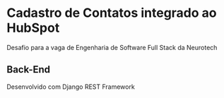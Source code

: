 # Cadastro de Contatos integrado ao HubSpot

Desafio para a vaga de Engenharia de Software Full Stack da Neurotech

## Back-End

Desenvolvido com Django REST Framework
